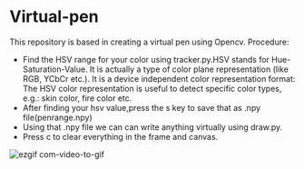 # Virtual-pen
This repository is based in creating a virtual pen using Opencv.
Procedure:
* Find the HSV range for your color using tracker.py.HSV stands for Hue-Saturation-Value. It is actually a type of color plane representation (like RGB, YCbCr etc.). It is a device independent color representation format: The HSV color representation is useful to detect specific color types, e.g.: skin color, fire color etc.
* After finding your hsv value,press the s key to save that as .npy file(penrange.npy)
* Using that .npy file we can can write anything virtually using draw.py.
* Press c to clear everything in the frame and canvas.


![ezgif com-video-to-gif](https://user-images.githubusercontent.com/43717493/84901912-b8966300-b0c9-11ea-8a5f-27efa48b1d99.gif)
